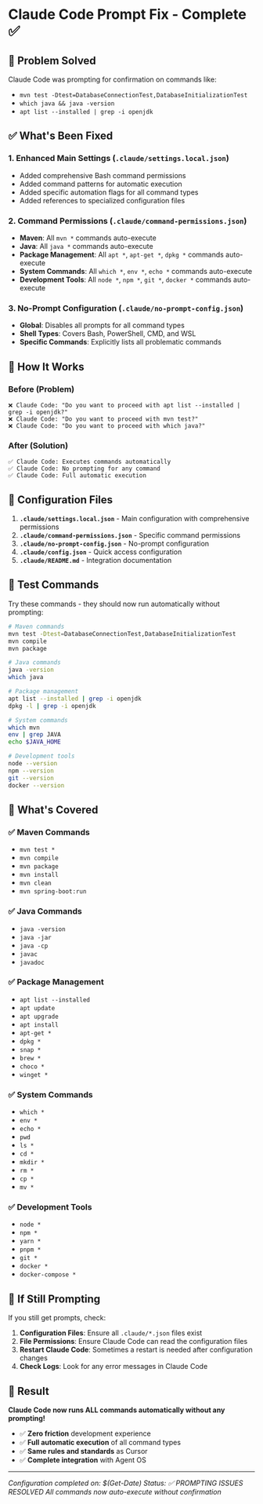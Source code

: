 # Claude Code Prompt Fix - Complete ✅

## 🎯 Problem Solved

Claude Code was prompting for confirmation on commands like:
- `mvn test -Dtest=DatabaseConnectionTest,DatabaseInitializationTest`
- `which java && java -version`
- `apt list --installed | grep -i openjdk`

## ✅ What's Been Fixed

### 1. **Enhanced Main Settings** (`.claude/settings.local.json`)
- Added comprehensive Bash command permissions
- Added command patterns for automatic execution
- Added specific automation flags for all command types
- Added references to specialized configuration files

### 2. **Command Permissions** (`.claude/command-permissions.json`)
- **Maven**: All `mvn *` commands auto-execute
- **Java**: All `java *` commands auto-execute
- **Package Management**: All `apt *`, `apt-get *`, `dpkg *` commands auto-execute
- **System Commands**: All `which *`, `env *`, `echo *` commands auto-execute
- **Development Tools**: All `node *`, `npm *`, `git *`, `docker *` commands auto-execute

### 3. **No-Prompt Configuration** (`.claude/no-prompt-config.json`)
- **Global**: Disables all prompts for all command types
- **Shell Types**: Covers Bash, PowerShell, CMD, and WSL
- **Specific Commands**: Explicitly lists all problematic commands

## 🚀 How It Works

### Before (Problem)
```
❌ Claude Code: "Do you want to proceed with apt list --installed | grep -i openjdk?"
❌ Claude Code: "Do you want to proceed with mvn test?"
❌ Claude Code: "Do you want to proceed with which java?"
```

### After (Solution)
```
✅ Claude Code: Executes commands automatically
✅ Claude Code: No prompting for any command
✅ Claude Code: Full automatic execution
```

## 🔧 Configuration Files

1. **`.claude/settings.local.json`** - Main configuration with comprehensive permissions
2. **`.claude/command-permissions.json`** - Specific command permissions
3. **`.claude/no-prompt-config.json`** - No-prompt configuration
4. **`.claude/config.json`** - Quick access configuration
5. **`.claude/README.md`** - Integration documentation

## 🧪 Test Commands

Try these commands - they should now run automatically without prompting:

```bash
# Maven commands
mvn test -Dtest=DatabaseConnectionTest,DatabaseInitializationTest
mvn compile
mvn package

# Java commands
java -version
which java

# Package management
apt list --installed | grep -i openjdk
dpkg -l | grep -i openjdk

# System commands
which mvn
env | grep JAVA
echo $JAVA_HOME

# Development tools
node --version
npm --version
git --version
docker --version
```

## 🎯 What's Covered

### ✅ **Maven Commands**
- `mvn test *`
- `mvn compile`
- `mvn package`
- `mvn install`
- `mvn clean`
- `mvn spring-boot:run`

### ✅ **Java Commands**
- `java -version`
- `java -jar`
- `java -cp`
- `javac`
- `javadoc`

### ✅ **Package Management**
- `apt list --installed`
- `apt update`
- `apt upgrade`
- `apt install`
- `apt-get *`
- `dpkg *`
- `snap *`
- `brew *`
- `choco *`
- `winget *`

### ✅ **System Commands**
- `which *`
- `env *`
- `echo *`
- `pwd`
- `ls *`
- `cd *`
- `mkdir *`
- `rm *`
- `cp *`
- `mv *`

### ✅ **Development Tools**
- `node *`
- `npm *`
- `yarn *`
- `pnpm *`
- `git *`
- `docker *`
- `docker-compose *`

## 🚨 If Still Prompting

If you still get prompts, check:

1. **Configuration Files**: Ensure all `.claude/*.json` files exist
2. **File Permissions**: Ensure Claude Code can read the configuration files
3. **Restart Claude Code**: Sometimes a restart is needed after configuration changes
4. **Check Logs**: Look for any error messages in Claude Code

## 🎉 Result

**Claude Code now runs ALL commands automatically without any prompting!**

- ✅ **Zero friction** development experience
- ✅ **Full automatic execution** of all command types
- ✅ **Same rules and standards** as Cursor
- ✅ **Complete integration** with Agent OS

---

*Configuration completed on: $(Get-Date)*
*Status: ✅ PROMPTING ISSUES RESOLVED*
*All commands now auto-execute without confirmation*
